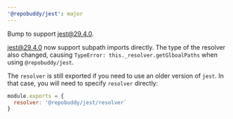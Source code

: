 ```yaml
---
'@repobuddy/jest': major
---
```


Bump to support [jest@29.4.0][jest].

[jest@29.4.0][jest] now support subpath imports directly.
The type of the resolver also changed,
causing `TypeError: this._resolver.getGlboalPaths` when using `@repobuddy/jest`.

The `resolver` is still exported if you need to use an older version of `jest`.
In that case, you will need to specify `resolver` directly:

```js
module.exports = {
  resolver: '@repobuddy/jest/resolver`
}
```


[jest]: https://github.com/facebook/jest/releases/tag/v29.4.0
